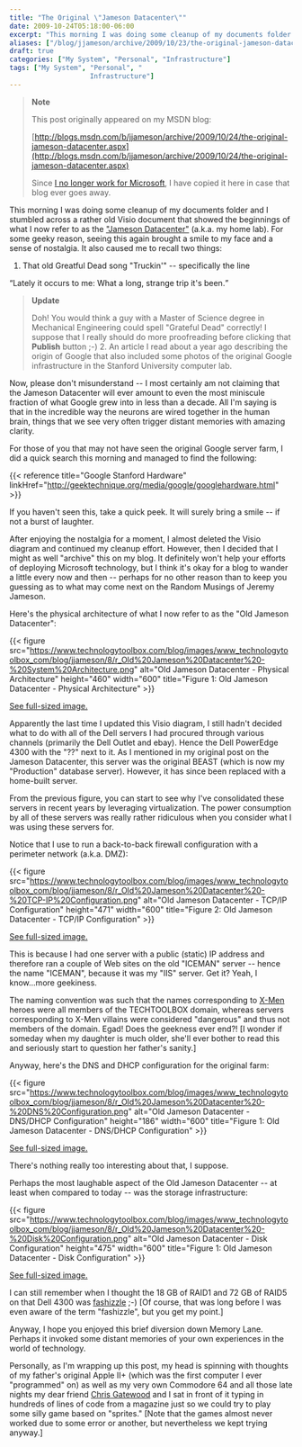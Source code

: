 ```yaml
---
title: "The Original \"Jameson Datacenter\""
date: 2009-10-24T05:18:00-06:00
excerpt: "This morning I was doing some cleanup of my documents folder and I stumbled across a rather old Visio document that showed the beginnings of what I now refer to as the \"Jameson Datacenter\" (a.k.a. my home lab). For some geeky reason, seeing this again..."
aliases: ["/blog/jjameson/archive/2009/10/23/the-original-jameson-datacenter.aspx", "/blog/jjameson/archive/2009/10/24/the-original-jameson-datacenter.aspx"]
draft: true
categories: ["My System", "Personal", "Infrastructure"]
tags: ["My System", "Personal", "
                    Infrastructure"]
---
```


> **Note**
>
> This post originally appeared on my MSDN blog:
>
> [http://blogs.msdn.com/b/jjameson/archive/2009/10/24/the-original-jameson-datacenter.aspx](http://blogs.msdn.com/b/jjameson/archive/2009/10/24/the-original-jameson-datacenter.aspx)
>
> Since [I no longer work for Microsoft](/blog/jjameson/2011/09/02/last-day-with-microsoft), I have copied it here in case that blog                 ever goes away.

This morning I was doing some cleanup of my documents folder and I stumbled across         a rather old Visio document that showed the beginnings of what I now refer to as         the ["Jameson
Datacenter"](/blog/jjameson/2009/09/14/the-jameson-datacenter) (a.k.a. my home lab). For some geeky reason, seeing this again         brought a smile to my face and a sense of nostalgia. It also caused me to recall         two things:

1. That old Greatful Dead song "Truckin'" -- specifically the line

<q class="directQuote">Lately it occurs to me: What a long, strange trip it's been.</q>

> **Update**
>
> Doh! You would think a guy with a Master of Science degree in Mechanical Engineering could spell "Grateful Dead" correctly! I suppose that I really should do more proofreading before clicking that **Publish** button ;-)
> 2. An article I read about a year ago describing the origin of Google that also included
> some photos of the original Google infrastructure in the Stanford University computer
> lab.

Now, please don't misunderstand -- I most certainly am not claiming that the Jameson         Datacenter will ever amount to even the most miniscule fraction of what Google grew         into in less than a decade. All I'm saying is that in the incredible way the neurons         are wired together in the human brain, things that we see very often trigger distant         memories with amazing clarity.

For those of you that may not have seen the original Google server farm, I did a         quick search this morning and managed to find the following:

{{< reference title="Google Stanford Hardware" linkHref="http://geektechnique.org/media/google/googlehardware.html" >}}

If you haven't seen this, take a quick peek. It will surely bring a smile -- if         not a burst of laughter.

After enjoying the nostalgia for a moment, I almost deleted the Visio diagram and         continued my cleanup effort. However, then I decided that I might as well "archive"         this on my blog. It definitely won't help your efforts of deploying Microsoft technology,         but I think it's okay for a blog to wander a little every now and then -- perhaps         for no other reason than to keep you guessing as to what may come next on the Random         Musings of Jeremy Jameson.

Here's the physical architecture of what I now refer to as the "Old Jameson Datacenter":

{{< figure
src="https://www.technologytoolbox.com/blog/images/www_technologytoolbox_com/blog/jjameson/8/r_Old%20Jameson%20Datacenter%20-%20System%20Architecture.png"
alt="Old Jameson Datacenter - Physical Architecture"
height="460"
width="600"
title="Figure 1: Old Jameson Datacenter - Physical Architecture" >}}

[See full-sized image.](/blog/images/www_technologytoolbox_com/blog/jjameson/8/o_Old%20Jameson%20Datacenter%20-%20System%20Architecture.png)

Apparently the last time I updated this Visio diagram, I still hadn't decided what         to do with all of the Dell servers I had procured through various channels (primarily         the Dell Outlet and ebay). Hence the Dell PowerEdge 4300 with the "??" next to it.         As I mentioned in my original post on the Jameson Datacenter, this server was the         original BEAST (which is now my "Production" database server). However, it has since         been replaced with a home-built server.

From the previous figure, you can start to see why I've consolidated these servers         in recent years by leveraging virtualization. The power consumption by all of these         servers was really rather ridiculous when you consider what I was using these servers         for.

Notice that I use to run a back-to-back firewall configuration with a perimeter         network (a.k.a. DMZ):

{{< figure
src="https://www.technologytoolbox.com/blog/images/www_technologytoolbox_com/blog/jjameson/8/r_Old%20Jameson%20Datacenter%20-%20TCP-IP%20Configuration.png"
alt="Old Jameson Datacenter - TCP/IP Configuration"
height="471"
width="600"
title="Figure 2: Old Jameson Datacenter - TCP/IP Configuration" >}}

[See full-sized image.](/blog/images/www_technologytoolbox_com/blog/jjameson/8/o_Old%20Jameson%20Datacenter%20-%20TCP-IP%20Configuration.png)

This is because I had one server with a public (static) IP address and therefore         ran a couple of Web sites on the old "ICEMAN" server -- hence the name "ICEMAN",         because it was my "IIS" server. Get it? Yeah, I know...more geekiness.

The naming convention was such that the names corresponding to [X-Men](http://en.wikipedia.org/wiki/X-Men) heroes were all members of the TECHTOOLBOX domain, whereas servers         corresponding to X-Men villains were considered "dangerous" and thus not members         of the domain. Egad! Does the geekness ever end?! [I wonder if someday when my daughter         is much older, she'll ever bother to read this and seriously start to question her         father's sanity.]

Anyway, here's the DNS and DHCP configuration for the original farm:

{{< figure
src="https://www.technologytoolbox.com/blog/images/www_technologytoolbox_com/blog/jjameson/8/r_Old%20Jameson%20Datacenter%20-%20DNS%20Configuration.png"
alt="Old Jameson Datacenter - DNS/DHCP Configuration"
height="186"
width="600"
title="Figure 1: Old Jameson Datacenter - DNS/DHCP Configuration" >}}

[See full-sized image.](/blog/images/www_technologytoolbox_com/blog/jjameson/8/o_Old%20Jameson%20Datacenter%20-%20DNS%20Configuration.png)

There's nothing really too interesting about that, I suppose.

Perhaps the most laughable aspect of the Old Jameson Datacenter -- at least when         compared to today -- was the storage infrastructure:

{{< figure
src="https://www.technologytoolbox.com/blog/images/www_technologytoolbox_com/blog/jjameson/8/r_Old%20Jameson%20Datacenter%20-%20Disk%20Configuration.png"
alt="Old Jameson Datacenter - Disk Configuration"
height="475"
width="600"
title="Figure 1: Old Jameson Datacenter - Disk Configuration" >}}

[See full-sized image.](/blog/images/www_technologytoolbox_com/blog/jjameson/8/o_Old%20Jameson%20Datacenter%20-%20Disk%20Configuration.png)

I can still remember when I thought the 18 GB of RAID1 and 72 GB of RAID5 on that         Dell 4300 was [fashizzle](http://www.urbandictionary.com/define.php?term=fashizzle)         ;-) [Of course, that was long before I was even aware of the term "fashizzle", but         you get my point.]

Anyway, I hope you enjoyed this brief diversion down Memory Lane. Perhaps it invoked         some distant memories of your own experiences in the world of technology.

Personally, as I'm wrapping up this post, my head is spinning with thoughts of my         father's original Apple II+ (which was the first computer I ever "programmed" on)         as well as my very own Commodore 64 and all those late nights my dear friend [Chris Gatewood](http://www.imediaconnection.com/profiles/iMedia_PC_Bio.aspx?ID=2928) and I sat in front of it typing in hundreds of lines of code         from a magazine just so we could try to play some silly game based on "sprites."         [Note that the games almost never worked due to some error or another, but nevertheless         we kept trying anyway.]

